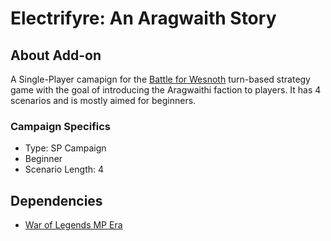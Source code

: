 # Electrifyre: An Aragwaith Story

## About Add-on

A Single-Player camapign for the [Battle for Wesnoth](https://www.wesnoth.org/) turn-based strategy game with the goal of introducing the Aragwaithi faction to players. It has 4 scenarios and is mostly aimed for beginners.

### Campaign Specifics

- Type: SP Campaign
- Beginner
- Scenario Length: 4

## Dependencies

- [War of Legends MP Era](https://github.com/knyghtmare/War_of_Legends)
